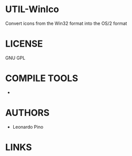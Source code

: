 UTIL-WinIco
===========

Convert icons from the Win32 format into the OS/2 format

LICENSE
========
GNU GPL

COMPILE TOOLS
==============
- 

AUTHORS
=============
- Leonardo Pino 

LINKS
=============
